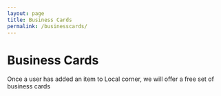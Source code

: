 ```yaml
---
layout: page
title: Business Cards
permalink: /businesscards/
---
```


# Business Cards

Once a user has added an item to Local corner, we will offer a free set of business cards